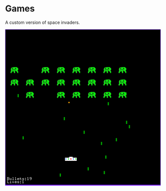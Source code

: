 # Games

A custom version of space invaders.

![](https://github.com/LutuluM/Games/blob/master/Space%20Invaders/spaceinvadersimg.PNG)
